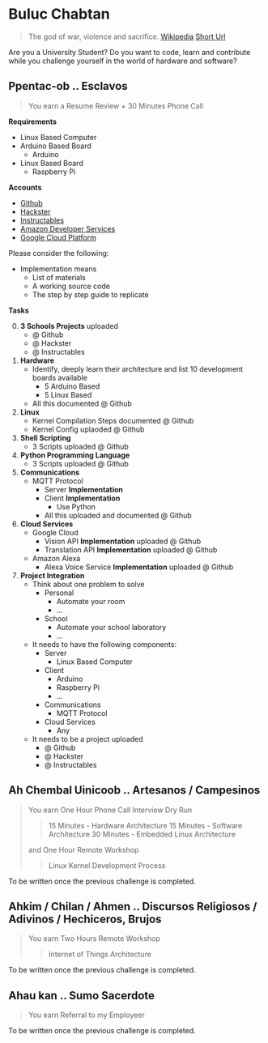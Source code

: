# Buluc Chabtan

> The god of war, violence and sacrifice. [Wikipedia](https://en.wikipedia.org/wiki/List_of_Maya_gods_and_supernatural_beings) [Short Url](https://goo.gl/EaHYCN)

Are you a University Student? Do you want to code, learn and contribute while you challenge yourself in the world of hardware and software?

## Ppentac-ob .. Esclavos

> You earn a Resume Review + 30 Minutes Phone Call

__Requirements__

- Linux Based Computer
- Arduino Based Board
  - Arduino
- Linux Based Board
  - Raspberry Pi

__Accounts__

- [Github](https://github.com/)
- [Hackster](https://www.hackster.io/)
- [Instructables](http://www.instructables.com/)
- [Amazon Developer Services](https://developer.amazon.com/)
- [Google Cloud Platform](https://cloud.google.com/)

Please consider the following:

- Implementation means
  - List of materials
  - A working source code
  - The step by step guide to replicate

__Tasks__

0. __3 Schools Projects__ uploaded
   - @ Github
   - @ Hackster
   - @ Instructables
1. __Hardware__
   - Identify, deeply learn their architecture and list 10 development boards available
     - 5 Arduino Based
     - 5 Linux Based
   - All this documented @ Github
2. __Linux__
   - Kernel Compilation Steps documented @ Github
   - Kernel Config uplaoded @ Github
3. __Shell Scripting__
   - 3 Scripts uploaded @ Github
4. __Python Programming Language__
   - 3 Scripts uploaded @ Github
5. __Communications__
   - MQTT Protocol
     - Server __Implementation__
     - Client __Implementation__
       - Use Python
     - All this uploaded and documented @ Github
6. __Cloud Services__
   - Google Cloud
     - Vision API __Implementation__ uploaded @ Github
     - Translation API __Implementation__ uploaded @ Github
   - Amazon Alexa
     - Alexa Voice Service __Implementation__ uploaded @ Github
7. __Project Integration__
   - Think about one problem to solve
     - Personal
       - Automate your room
       - ...
     - School
       - Automate your school laboratory
       - ...
   - It needs to have the following components:
     - Server
       - Linux Based Computer
     - Client
       - Arduino
       - Raspberry Pi
       - ...
     - Communications
       - MQTT Protocol
     - Cloud Services
       - Any
   - It needs to be a project uploaded
     - @ Github
     - @ Hackster
     - @ Instructables

## Ah Chembal Uinicoob .. Artesanos / Campesinos

> You earn One Hour Phone Call Interview Dry Run
> > 15 Minutes - Hardware Architecture
> > 15 Minutes - Software Architecture
> > 30 Minutes - Embedded Linux Architecture
>
> and One Hour Remote Workshop
> > Linux Kernel Development Process

To be written once the previous challenge is completed.

## Ahkim / Chilan / Ahmen .. Discursos Religiosos / Adivinos / Hechiceros, Brujos

> You earn Two Hours Remote Workshop
> >  Internet of Things Architecture

To be written once the previous challenge is completed.

## Ahau kan .. Sumo Sacerdote

> You earn Referral to my Employeer

To be written once the previous challenge is completed.
